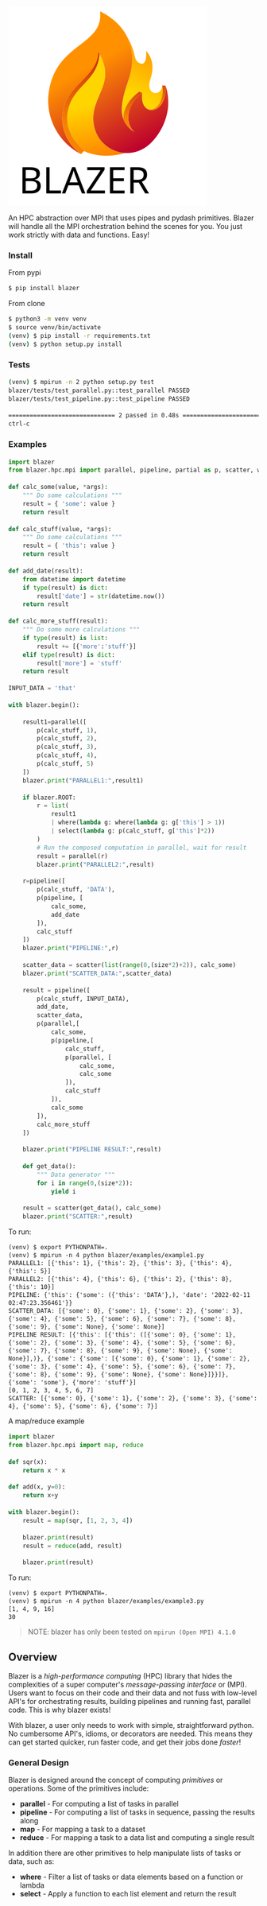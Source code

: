 ![Blazer Logo](./img/blazer-logo-tiny.svg)


An HPC abstraction over MPI that uses pipes and pydash primitives. Blazer will handle all the MPI orchestration behind the scenes for you. You just work strictly with data and functions. Easy!

### Install

From pypi
```bash
$ pip install blazer
```

From clone
```bash
$ python3 -m venv venv
$ source venv/bin/activate
(venv) $ pip install -r requirements.txt
(venv) $ python setup.py install
```

### Tests
```bash
(venv) $ mpirun -n 2 python setup.py test
blazer/tests/test_parallel.py::test_parallel PASSED                      [ 50%]
blazer/tests/test_pipeline.py::test_pipeline PASSED                      [100%]

============================== 2 passed in 0.48s ===============================
ctrl-c
```

### Examples
```python
import blazer
from blazer.hpc.mpi import parallel, pipeline, partial as p, scatter, where, select, filter, rank, size

def calc_some(value, *args):
    """ Do some calculations """
    result = { 'some': value }
    return result

def calc_stuff(value, *args):
    """ Do some calculations """
    result = { 'this': value }
    return result

def add_date(result):
    from datetime import datetime
    if type(result) is dict:
        result['date'] = str(datetime.now())
    return result

def calc_more_stuff(result):
    """ Do some more calculations """
    if type(result) is list:
        result += [{'more':'stuff'}]
    elif type(result) is dict:
        result['more'] = 'stuff'
    return result

INPUT_DATA = 'that'

with blazer.begin():
    
    result1=parallel([ 
        p(calc_stuff, 1),
        p(calc_stuff, 2),
        p(calc_stuff, 3),
        p(calc_stuff, 4),
        p(calc_stuff, 5)
    ])
    blazer.print("PARALLEL1:",result1)

    if blazer.ROOT:
        r = list(
            result1
            | where(lambda g: where(lambda g: g['this'] > 1))
            | select(lambda g: p(calc_stuff, g['this']*2))
        )
        # Run the composed computation in parallel, wait for result
        result = parallel(r)
        blazer.print("PARALLEL2:",result)

    r=pipeline([
        p(calc_stuff, 'DATA'),
        p(pipeline, [
            calc_some,
            add_date
        ]),
        calc_stuff
    ])
    blazer.print("PIPELINE:",r)

    scatter_data = scatter(list(range(0,(size*2)+2)), calc_some)
    blazer.print("SCATTER_DATA:",scatter_data)

    result = pipeline([
        p(calc_stuff, INPUT_DATA), 
        add_date,
        scatter_data,
        p(parallel,[ 
            calc_some,
            p(pipeline,[
                calc_stuff,
                p(parallel, [
                    calc_some,
                    calc_some
                ]),
                calc_stuff
            ]),
            calc_some
        ]),
        calc_more_stuff
    ])

    blazer.print("PIPELINE RESULT:",result)

    def get_data():
        """ Data generator """
        for i in range(0,(size*2)):
            yield i

    result = scatter(get_data(), calc_some)
    blazer.print("SCATTER:",result)

```

To run:
```
(venv) $ export PYTHONPATH=.
(venv) $ mpirun -n 4 python blazer/examples/example1.py 
PARALLEL1: [{'this': 1}, {'this': 2}, {'this': 3}, {'this': 4}, {'this': 5}]
PARALLEL2: [{'this': 4}, {'this': 6}, {'this': 2}, {'this': 8}, {'this': 10}]
PIPELINE: {'this': {'some': ({'this': 'DATA'},), 'date': '2022-02-11 02:47:23.356461'}}
SCATTER_DATA: [{'some': 0}, {'some': 1}, {'some': 2}, {'some': 3}, {'some': 4}, {'some': 5}, {'some': 6}, {'some': 7}, {'some': 8}, {'some': 9}, {'some': None}, {'some': None}]
PIPELINE RESULT: [{'this': [{'this': ([{'some': 0}, {'some': 1}, {'some': 2}, {'some': 3}, {'some': 4}, {'some': 5}, {'some': 6}, {'some': 7}, {'some': 8}, {'some': 9}, {'some': None}, {'some': None}],)}, {'some': {'some': [{'some': 0}, {'some': 1}, {'some': 2}, {'some': 3}, {'some': 4}, {'some': 5}, {'some': 6}, {'some': 7}, {'some': 8}, {'some': 9}, {'some': None}, {'some': None}]}}]}, {'some': 'some'}, {'more': 'stuff'}]
[0, 1, 2, 3, 4, 5, 6, 7]
SCATTER: [{'some': 0}, {'some': 1}, {'some': 2}, {'some': 3}, {'some': 4}, {'some': 5}, {'some': 6}, {'some': 7}]
```

A map/reduce example

```python
import blazer
from blazer.hpc.mpi import map, reduce

def sqr(x):
    return x * x

def add(x, y=0):
    return x+y

with blazer.begin():
    result = map(sqr, [1, 2, 3, 4])

    blazer.print(result)
    result = reduce(add, result)

    blazer.print(result)
```

To run:
```
(venv) $ export PYTHONPATH=.
(venv) $ mpirun -n 4 python blazer/examples/example3.py 
[1, 4, 9, 16]
30
```

> NOTE: blazer has only been tested on `mpirun (Open MPI) 4.1.0`
## Overview

Blazer is a _high-performance computing_ (HPC) library that hides the complexities of a super computer's _message-passing interface_ or (MPI).
Users want to focus on their code and their data and not fuss with low-level API's for orchestrating results, building pipelines and running fast, parallel code. This is why blazer exists!

With blazer, a user only needs to work with simple, straightforward python. No cumbersome API's, idioms, or decorators are needed.
This means they can get started quicker, run faster code, and get their jobs done _faster_!

### General Design

Blazer is designed around the concept of computing _primitives_ or operations. Some of the primitives include:

- **parallel** - For computing a list of tasks in parallel
- **pipeline** - For computing a list of tasks in sequence, passing the results along
- **map** - For mapping a task to a dataset
- **reduce** - For mapping a task to a data list and computing a single result

In addition there are other primitives to help manipulate lists of tasks or data, such as:

- **where** - Filter a list of tasks or data elements based on a function or lambda
- **select** - Apply a function to each list element and return the result
